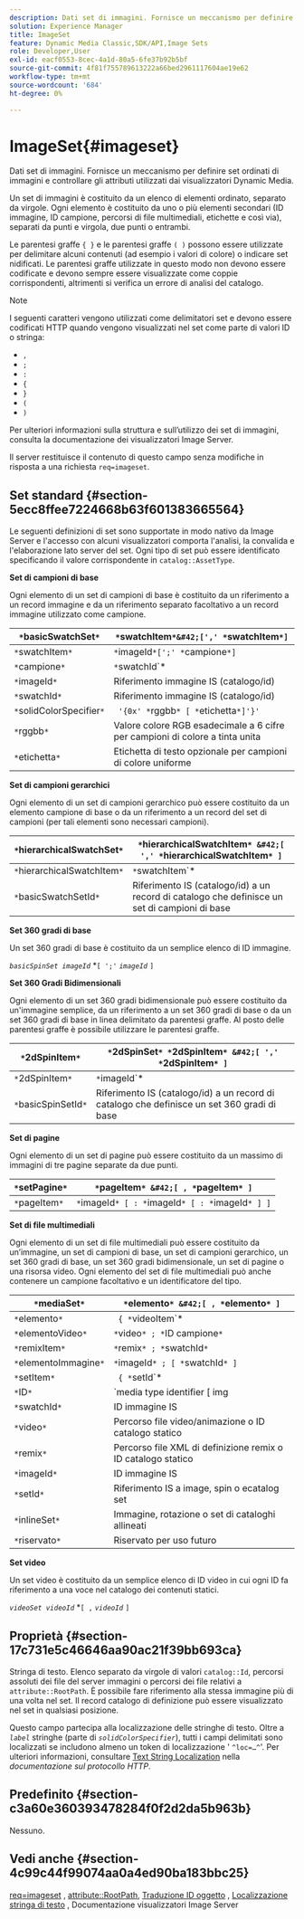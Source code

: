 ```yaml
---
description: Dati set di immagini. Fornisce un meccanismo per definire set ordinati di immagini e controllare gli attributi utilizzati dai visualizzatori Dynamic Media.
solution: Experience Manager
title: ImageSet
feature: Dynamic Media Classic,SDK/API,Image Sets
role: Developer,User
exl-id: eacf0553-8cec-4a1d-80a5-6fe37b92b5bf
source-git-commit: 4f81f755789613222a66bed2961117604ae19e62
workflow-type: tm+mt
source-wordcount: '684'
ht-degree: 0%

---
```


# ImageSet{#imageset}

Dati set di immagini. Fornisce un meccanismo per definire set ordinati di immagini e controllare gli attributi utilizzati dai visualizzatori Dynamic Media.

Un set di immagini è costituito da un elenco di elementi ordinato, separato da virgole. Ogni elemento è costituito da uno o più elementi secondari (ID immagine, ID campione, percorsi di file multimediali, etichette e così via), separati da punti e virgola, due punti o entrambi.

Le parentesi graffe `{ }` e le parentesi graffe `( )` possono essere utilizzate per delimitare alcuni contenuti (ad esempio i valori di colore) o indicare set nidificati. Le parentesi graffe utilizzate in questo modo non devono essere codificate e devono sempre essere visualizzate come coppie corrispondenti, altrimenti si verifica un errore di analisi del catalogo.

>[!NOTE]
>
>I seguenti caratteri vengono utilizzati come delimitatori set e devono essere codificati HTTP quando vengono visualizzati nel set come parte di valori ID o stringa:
>
>* `,`
>* `;`
>* `:`
>* `{`
>* `}`
>* `(`
>* `)`


Per ulteriori informazioni sulla struttura e sull’utilizzo dei set di immagini, consulta la documentazione dei visualizzatori Image Server.

Il server restituisce il contenuto di questo campo senza modifiche in risposta a una richiesta `req=imageset`.

## Set standard {#section-5ecc8ffee7224668b63f601383665564}

Le seguenti definizioni di set sono supportate in modo nativo da Image Server e l&#39;accesso con alcuni visualizzatori comporta l&#39;analisi, la convalida e l&#39;elaborazione lato server del set. Ogni tipo di set può essere identificato specificando il valore corrispondente in `catalog::AssetType`.

**Set di campioni di base**

Ogni elemento di un set di campioni di base è costituito da un riferimento a un record immagine e da un riferimento separato facoltativo a un record immagine utilizzato come campione.

| `*`basicSwatchSet`*` | `*`swatchItem`*&#42;[',' *`swatchItem`*]` |
|---|---|
| `*`swatchItem`*` | `*`imageId`*[';' *`campione`*]` |
| `*`campione`*` | `*`swatchId`*|solidColorSpecifier` |
| `*`imageId`*` | Riferimento immagine IS (catalogo/id) |
| `*`swatchId`*` | Riferimento immagine IS (catalogo/id) |
| `*`solidColorSpecifier`*` | ` '{0x' *`rggbb`* [ *`etichetta`*]'}'` |
| `*`rggbb`*` | Valore colore RGB esadecimale a 6 cifre per campioni di colore a tinta unita |
| `*`etichetta`*` | Etichetta di testo opzionale per campioni di colore uniforme |

**Set di campioni gerarchici**

Ogni elemento di un set di campioni gerarchico può essere costituito da un elemento campione di base o da un riferimento a un record del set di campioni (per tali elementi sono necessari campioni).

| `*`hierarchicalSwatchSet`*` | `*`hierarchicalSwatchItem`* &#42;[ ',' *`hierarchicalSwatchItem`* ]` |
|---|---|
| `*`hierarchicalSwatchItem`*` | `*`swatchItem`* | { *`basicSwatchSetId`* ';' *`swatch`* }` |
| `*`basicSwatchSetId`*` | Riferimento IS (catalogo/id) a un record di catalogo che definisce un set di campioni di base |

**Set 360 gradi di base**

Un set 360 gradi di base è costituito da un semplice elenco di ID immagine.

*`basicSpinSet imageId`*  &#42;`[ ';'`  *`imageId`* `]`

**Set 360 Gradi Bidimensionali**

Ogni elemento di un set 360 gradi bidimensionale può essere costituito da un&#39;immagine semplice, da un riferimento a un set 360 gradi di base o da un set 360 gradi di base in linea delimitato da parentesi graffe. Al posto delle parentesi graffe è possibile utilizzare le parentesi graffe.

| `*`2dSpinItem`*` | `*`2dSpinSet`* *`2dSpinItem`* &#42;[ ',' *`2dSpinItem`* ]` |
|---|---|
| `*`2dSpinItem`*` | `*`imageId`* | { '{' *`basicSpinSet`* '}' } | *`basicSpinSetId`*` |
| `*`basicSpinSetId`*` | Riferimento IS (catalogo/id) a un record di catalogo che definisce un set 360 gradi di base |

**Set di pagine**

Ogni elemento di un set di pagine può essere costituito da un massimo di immagini di tre pagine separate da due punti.

| `*`setPagine`*` | `*`pageItem`* &#42;[ , *`pageItem`* ]` |
|---|---|
| `*`pageItem`*` | `*`imageId`* [ : *`imageId`* [ : *`imageId`* ] ]` |

**Set di file multimediali**

Ogni elemento di un set di file multimediali può essere costituito da un’immagine, un set di campioni di base, un set di campioni gerarchico, un set 360 gradi di base, un set 360 gradi bidimensionale, un set di pagine o una risorsa video. Ogni elemento del set di file multimediali può anche contenere un campione facoltativo e un identificatore del tipo.

| `*`mediaSet`*` | `*`elemento`* &#42;[ , *`elemento`* ]` |
|---|---|
| `*`elemento`*` | ` { *`videoItem`* | *`remixItem`* | *`imageItem`*}} | *`setItem`* } [ ; [ *`ID`* ] [ ; [ *`prenotato`* ] ] ]` |
| `*`elementoVideo`*` | `*`video`* ; *`ID campione`*` |
| `*`remixItem`*` | `*`remix`* ; *`swatchId`*` |
| `*`elementoImmagine`*` | `*`imageId`* ; [ *`swatchId`* ]` |
| `*`setItem`*` | ` { *`setId`* | { '{' *`inlineSet`* '}' } } ; *`swatchId`*` |
| `*`ID`*` | `media type identifier [ img | basic | advanced_image | img | img_set | advanced_imageset | advanced_swatchset | spin | video ]` |
| `*`swatchId`*` | ID immagine IS |
| `*`video`*` | Percorso file video/animazione o ID catalogo statico |
| `*`remix`*` | Percorso file XML di definizione remix o ID catalogo statico |
| `*`imageId`*` | ID immagine IS |
| `*`setId`*` | Riferimento IS a image, spin o ecatalog set |
| `*`inlineSet`*` | Immagine, rotazione o set di cataloghi allineati |
| `*`riservato`*` | Riservato per uso futuro |

**Set video**

Un set video è costituito da un semplice elenco di ID video in cui ogni ID fa riferimento a una voce nel catalogo dei contenuti statici.

*`videoSet videoId`*  &#42;`[ ,`  *`videoId`* `]`

## Proprietà {#section-17c731e5c46646aa90ac21f39bb693ca}

Stringa di testo. Elenco separato da virgole di valori `catalog::Id`, percorsi assoluti dei file del server immagini o percorsi dei file relativi a `attribute::RootPath`. È possibile fare riferimento alla stessa immagine più di una volta nel set. Il record catalogo di definizione può essere visualizzato nel set in qualsiasi posizione.

Questo campo partecipa alla localizzazione delle stringhe di testo. Oltre a *`label`* stringhe (parte di *`solidColorSpecifier`*), tutti i campi delimitati sono localizzati se includono almeno un token di localizzazione &#39; `^loc=…^`&#39;. Per ulteriori informazioni, consultare [Text String Localization](/help/aem-is-ir-api/is-api/http-ref/image-serving-api-ref/c-http-protocol-reference/c-syntax-and-features/r-text-string-localization.md) nella *documentazione sul protocollo HTTP*.

## Predefinito {#section-c3a60e360393478284f0f2d2da5b963b}

Nessuno.

## Vedi anche {#section-4c99c44f99074aa0a4ed90ba183bbc25}

[req=imageset](/help/aem-is-ir-api/is-api/http-ref/image-serving-api-ref/c-http-protocol-reference/c-command-reference/r-req/r-req.md) , [attribute::RootPath](/help/aem-is-ir-api/is-api/image-catalog/image-serving-api-ref/c-image-catalog-reference/c-attributes-reference/r-rootpath.md), [Traduzione ID oggetto](/help/aem-is-ir-api/is-api/http-ref/image-serving-api-ref/c-http-protocol-reference/c-syntax-and-features/r-object-id-translation.md) , [Localizzazione stringa di testo](/help/aem-is-ir-api/is-api/http-ref/image-serving-api-ref/c-http-protocol-reference/c-syntax-and-features/r-text-string-localization.md) , Documentazione visualizzatori Image Server
